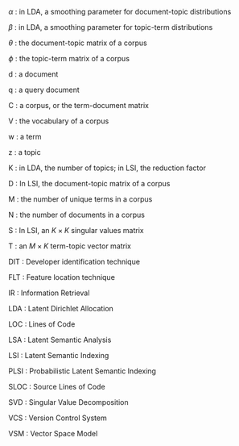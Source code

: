 $\alpha$
:   in LDA, a smoothing parameter for document-topic distributions

$\beta$
:   in LDA, a smoothing parameter for topic-term distributions

$\theta$
:   the document-topic matrix of a corpus

$\phi$
:   the topic-term matrix of a corpus

d
:   a document

q
:   a query document

C
:   a corpus, or the term-document matrix

V
:   the vocabulary of a corpus

w
:   a term

z
:   a topic

K
:   in LDA, the number of topics; in LSI, the reduction factor

D
:   In LSI, the document-topic matrix of a corpus

M
:   the number of unique terms in a corpus

N
:   the number of documents in a corpus

S
:   In LSI, an $K \times K$ singular values matrix

T
:   an $M \times K$ term-topic vector matrix

DIT
:   Developer identification technique

FLT
:   Feature location technique

IR
:   Information Retrieval

LDA
:   Latent Dirichlet Allocation

LOC
:   Lines of Code

LSA
:   Latent Semantic Analysis

LSI
:   Latent Semantic Indexing

PLSI
:   Probabilistic Latent Semantic Indexing

SLOC
:   Source Lines of Code

SVD
:   Singular Value Decomposition

VCS
:   Version Control System

VSM
:   Vector Space Model

